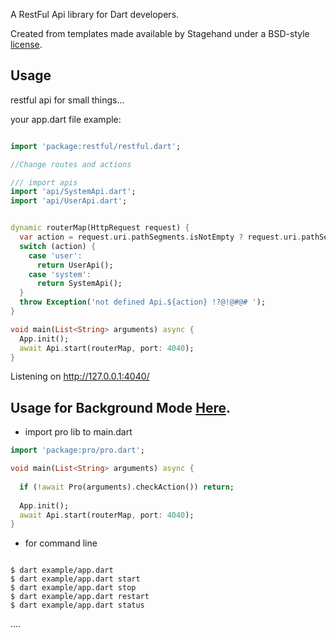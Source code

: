 A RestFul Api library for Dart developers.

Created from templates made available by Stagehand under a BSD-style
[license](https://gitee.com/darto/restful/blob/master/LICENSE).

## Usage
restful api for small things...


your app.dart file example:

```dart

import 'package:restful/restful.dart';

//Change routes and actions

/// import apis
import 'api/SystemApi.dart';
import 'api/UserApi.dart';


dynamic routerMap(HttpRequest request) {
  var action = request.uri.pathSegments.isNotEmpty ? request.uri.pathSegments.first : 'none';
  switch (action) {
    case 'user':
      return UserApi();
    case 'system':
      return SystemApi();
  }
  throw Exception('not defined Api.${action} !?@!@#@# ');
}

void main(List<String> arguments) async {
  App.init();
  await Api.start(routerMap, port: 4040);
}

```

Listening on http://127.0.0.1:4040/

## Usage for Background Mode [Here](https://pub.dev/packages/pro).

- import pro lib to main.dart

```dart
import 'package:pro/pro.dart';

void main(List<String> arguments) async {
  
  if (!await Pro(arguments).checkAction()) return;
  
  App.init();
  await Api.start(routerMap, port: 4040);
}

```

- for command line

```shell

$ dart example/app.dart
$ dart example/app.dart start
$ dart example/app.dart stop
$ dart example/app.dart restart
$ dart example/app.dart status

```
....